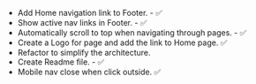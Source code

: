 - Add Home navigation link to Footer. - :white_check_mark:
- Show active nav links in Footer. - :white_check_mark:
- Automatically scroll to top when navigating through pages. - :white_check_mark:
- Create a Logo for page and add the link to Home page. :white_check_mark:
- Refactor to simplify the architecture.
- Create Readme file. - :white_check_mark:
- Mobile nav close when click outside. :white_check_mark:
